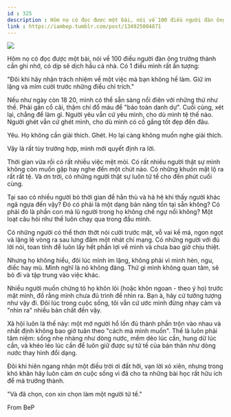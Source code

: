 ```yaml
---
id : 325
description : Hôm nọ có đọc được một bài, nói về 100 điều người đàn ông trưởng thành cần ghi nhớ, có dịp sẽ dịch hầu cả nhà. Có 1 điều mình rất ấn tượng
link : https://iambep.tumblr.com/post/134925004871
---
```


![](https://64.media.tumblr.com/ecc540c292b961ed18a5af4947f27471/tumblr_nz5h7aW2kf1u3a9rjo1_500.jpg)

Hôm nọ có đọc được một bài, nói về 100 điều người đàn ông trưởng thành cần
ghi nhớ, có dịp sẽ dịch hầu cả nhà. Có 1 điều mình rất ấn tượng:

"Đôi khi hãy nhận trách nhiệm về một việc mà bạn không hề làm. Giữ im lặng
và mỉm cười trước những điều chỉ trích."

Nếu như ngày còn 18 20, mình có thể sẵn sàng nổi điên với những thứ như
thế. Phải gân cổ cãi, thậm chí đổ máu để "bảo toàn danh dự". Cuối cùng,
xét lại, chẳng để làm gì. Người yêu vẫn cứ yêu mình, cho dù mình tệ thế
nào. Người ghét vẫn cứ ghét mình, cho dù mình có cố gắng tốt đẹp đến đâu.

Yêu. Họ không cần giải thích. Ghét. Họ lại càng không muốn nghe giải thích.

Vậy là rất tùy trường hợp, mình mới quyết định ra lời.

Thời gian vừa rồi có rất nhiều việc mệt mỏi. Có rất nhiều người thật sự
mình không còn muốn gặp hay nghe đến một chút nào. Có những khuôn mặt lộ
ra rất rất tệ. Và ơn trời, có những người thật sự luôn tử tế cho đến phút
cuối cùng.

Tại sao có nhiều người bỏ thời gian để hằn thù và hả hê khi thấy người khác
ngã ngựa đến vậy? Đó có phải là một dạng bản năng tồn tại sẵn không? Có
phải đó là phần con mà lũ người trong họ không chế ngự nổi không? Một loạt
câu hỏi như thế luôn chạy qua trong đầu mình.

Có những người có thể thơn thớt nói cười trước mặt, vỗ vai kề má, ngon ngọt
và lặng lẽ vòng ra sau lưng đâm một nhát chí mạng. Có những người với đủ
lời nói, toan tính để luôn lấy hết phần lợi về mình và chưa bao giờ chịu
thiệt.

Nhưng họ không hiểu, đôi lúc mình im lặng, không phải vì mình hèn, ngu,
điếc hay mù. Mình nghĩ là nó không đáng. Thứ gì mình không quan tâm, sẽ
bỏ đi và tập trung vào việc khác.

Nhiều người muốn chứng tỏ họ khôn lỏi (hoặc khôn ngoan - theo ý họ) trước
mặt mình, đồ rằng mình chưa đủ trình để nhìn ra. Bạn à, hãy cứ tưởng tượng
như vậy đi. Đôi lúc trong cuộc sống, tôi vẫn cứ ước mình đừng nhạy cảm và
"nhìn ra" nhiều bản chất đến vậy.

Xã hội luôn là thế này: một mớ người hổ lốn đủ thành phần trộn vào nhau
và nhất định không bao giờ tuân theo "cách mà mình muốn". Thế là luôn phải
tâm niệm: sống nhẹ nhàng như dòng nước, mềm dẻo lúc cần, hung dữ lúc cần,
và khéo léo lúc cần để luôn giữ được sự tử tế của bản thân như dòng nước
thay hình đổi dạng.

Đôi khi hiên ngang nhận một điều trời ơi đất hỡi, vạn lời xỏ xiên, nhưng
trong khó khăn hãy luôn cảm ơn cuộc sống vì đã cho ta những bài học rất
hữu ích để mà trưởng thành.

"Và đã chọn, con xin chọn làm một người tử tế."

From BeP